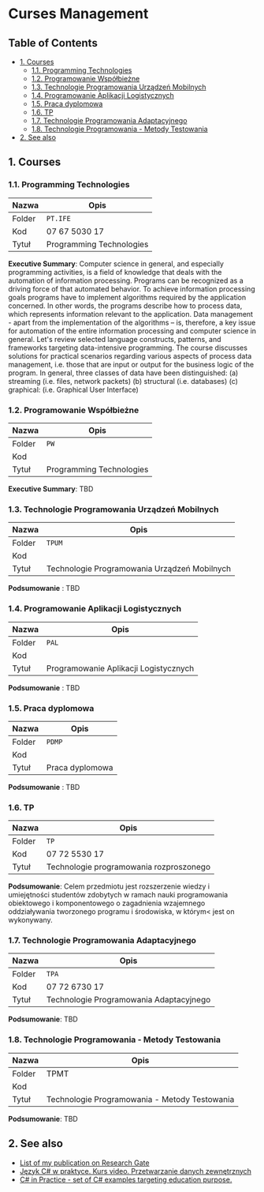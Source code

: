 # Curses Management <!-- omit in toc -->

## Table of Contents <!-- omit in toc -->

- [1. Courses](#1-courses)
  - [1.1. Programming Technologies](#11-programming-technologies)
  - [1.2. Programowanie Współbieżne](#12-programowanie-współbieżne)
  - [1.3. Technologie Programowania Urządzeń Mobilnych](#13-technologie-programowania-urządzeń-mobilnych)
  - [1.4. Programowanie Aplikacji Logistycznych](#14-programowanie-aplikacji-logistycznych)
  - [1.5. Praca dyplomowa](#15-praca-dyplomowa)
  - [1.6. TP](#16-tp)
  - [1.7. Technologie Programowania Adaptacyjnego](#17-technologie-programowania-adaptacyjnego)
  - [1.8. Technologie Programowania - Metody Testowania](#18-technologie-programowania---metody-testowania)
- [2. See also](#2-see-also)

## 1. Courses

### 1.1. Programming Technologies

| Nazwa  | Opis                     |
| ------ | ------------------------ |
| Folder | `PT.IFE`                 |
| Kod    | 07 67 5030 17            |
| Tytuł  | Programming Technologies |

**Executive Summary**:
Computer science in general, and especially programming activities, is a field of knowledge that deals with the automation of information processing. Programs can be recognized as a driving force of that automated behavior. To achieve information processing goals programs have to implement algorithms required by the application concerned. In other words, the programs describe how to process data, which represents information relevant to the application. Data management - apart from the implementation of the algorithms – is, therefore, a key issue for automation of the entire information processing and computer science in general. Let's review selected language constructs, patterns, and frameworks targeting data-intensive programming. The course discusses solutions for practical scenarios regarding various aspects of process data management, i.e. those that are input or output for the business logic of the program. In general, three classes of data have been distinguished: (a) streaming (i.e. files, network packets) (b) structural (i.e. databases) (c) graphical: (i.e. Graphical User Interface)

### 1.2. Programowanie Współbieżne

| Nazwa  | Opis                     |
| ------ | ------------------------ |
| Folder | `PW`                     |
| Kod    |                          |
| Tytuł  | Programming Technologies |

**Executive Summary**:
TBD

### 1.3. Technologie Programowania Urządzeń Mobilnych

| Nazwa  | Opis                                         |
| ------ | -------------------------------------------- |
| Folder | `TPUM`                                       |
| Kod    |                                              |
| Tytuł  | Technologie Programowania Urządzeń Mobilnych |

**Podsumowanie**
: TBD

### 1.4. Programowanie Aplikacji Logistycznych

| Nazwa  | Opis                                  |
| ------ | ------------------------------------- |
| Folder | `PAL`                                 |
| Kod    |
| Tytuł  | Programowanie Aplikacji Logistycznych |

**Podsumowanie**
: TBD

### 1.5. Praca dyplomowa

| Nazwa  | Opis            |
| ------ | --------------- |
| Folder | `PDMP`          |
| Kod    |                 |
| Tytuł  | Praca dyplomowa |

**Podsumowanie**
: TBD

### 1.6. TP

 | Nazwa  | Opis                                    |
 | ------ | --------------------------------------- |
 | Folder | `TP`                                    |
 | Kod    | 07 72 5530 17                           |
 | Tytuł  | Technologie programowania rozproszonego |

**Podsumowanie**:
Celem przedmiotu jest rozszerzenie wiedzy i umiejętności studentów zdobytych w ramach nauki programowania obiektowego i komponentowego o zagadnienia wzajemnego oddziaływania tworzonego programu i środowiska, w którym< jest on wykonywany.

### 1.7. Technologie Programowania Adaptacyjnego

| Nazwa  | Opis                                    |
| ------ | --------------------------------------- |
| Folder | `TPA`                                   |
| Kod    | 07 72 6730 17                           |
| Tytuł  | Technologie Programowania Adaptacyjnego |

**Podsumowanie**:
TBD

### 1.8. Technologie Programowania - Metody Testowania

| Nazwa  | Opis                                          |
| ------ | --------------------------------------------- |
| Folder | TPMT                                          |
| Kod    |                                               |
| Tytuł  | Technologie Programowania - Metody Testowania |

**Podsumowanie**:
TBD

## 2. See also

- [List of my publication on Research Gate](https://www.researchgate.net/profile/Mariusz_Postol)
- [Język C# w praktyce. Kurs video. Przetwarzanie danych zewnętrznych](https://videopoint.pl/kurs/jezyk-c-w-praktyce-kurs-video-przetwarzanie-danych-zewnetrznych-mariusz-postol,vjcprv.htm#format/w)
- [C# in Practice - set of C# examples targeting education purpose.](https://github.com/mpostol/TP)
